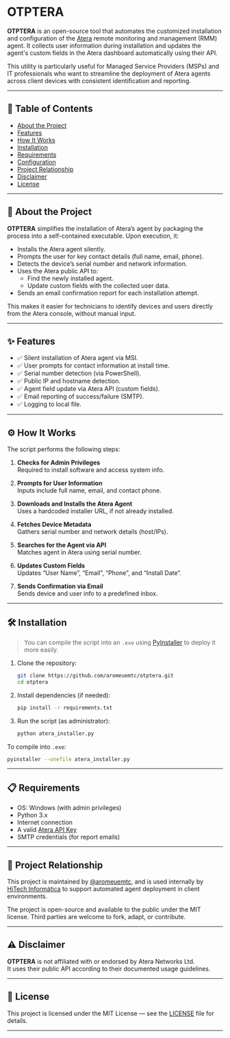 # OTPTERA

**OTPTERA** is an open-source tool that automates the customized installation and configuration of the [Atera](https://www.atera.com/) remote monitoring and management (RMM) agent. It collects user information during installation and updates the agent's custom fields in the Atera dashboard automatically using their API.

This utility is particularly useful for Managed Service Providers (MSPs) and IT professionals who want to streamline the deployment of Atera agents across client devices with consistent identification and reporting.

---

## 🔗 Table of Contents

- [About the Project](#about-the-project)
- [Features](#features)
- [How It Works](#how-it-works)
- [Installation](#installation)
- [Requirements](#requirements)
- [Configuration](#configuration)
- [Project Relationship](#project-relationship)
- [Disclaimer](#disclaimer)
- [License](#license)

---

## 📌 About the Project

**OTPTERA** simplifies the installation of Atera’s agent by packaging the process into a self-contained executable. Upon execution, it:

- Installs the Atera agent silently.
- Prompts the user for key contact details (full name, email, phone).
- Detects the device’s serial number and network information.
- Uses the Atera public API to:
  - Find the newly installed agent.
  - Update custom fields with the collected user data.
- Sends an email confirmation report for each installation attempt.

This makes it easier for technicians to identify devices and users directly from the Atera console, without manual input.

---

## ✨ Features

- ✅ Silent installation of Atera agent via MSI.
- ✅ User prompts for contact information at install time.
- ✅ Serial number detection (via PowerShell).
- ✅ Public IP and hostname detection.
- ✅ Agent field update via Atera API (custom fields).
- ✅ Email reporting of success/failure (SMTP).
- ✅ Logging to local file.

---

## ⚙️ How It Works

The script performs the following steps:

1. **Checks for Admin Privileges**  
   Required to install software and access system info.

2. **Prompts for User Information**  
   Inputs include full name, email, and contact phone.

3. **Downloads and Installs the Atera Agent**  
   Uses a hardcoded installer URL, if not already installed.

4. **Fetches Device Metadata**  
   Gathers serial number and network details (host/IPs).

5. **Searches for the Agent via API**  
   Matches agent in Atera using serial number.

6. **Updates Custom Fields**  
   Updates “User Name”, “Email”, “Phone”, and “Install Date”.

7. **Sends Confirmation via Email**  
   Sends device and user info to a predefined inbox.

---

## 🛠 Installation

> You can compile the script into an `.exe` using [PyInstaller](https://pyinstaller.org/) to deploy it more easily.

1. Clone the repository:
   ```bash
   git clone https://github.com/aromeuemtc/otptera.git
   cd otptera
   ```

2. Install dependencies (if needed):
   ```bash
   pip install -r requirements.txt
   ```

3. Run the script (as administrator):
   ```bash
   python atera_installer.py
   ```

To compile into `.exe`:
```bash
pyinstaller --onefile atera_installer.py
```

---

## 📋 Requirements

- OS: Windows (with admin privileges)
- Python 3.x
- Internet connection
- A valid [Atera API Key](https://support.atera.com/hc/en-us/articles/360012537919)
- SMTP credentials (for report emails)

---

## 🔗 Project Relationship

This project is maintained by [@aromeuemtc](https://github.com/aromeuemtc), and is used internally by [HiTech Informática](https://www.hitech-informatica.es/) to support automated agent deployment in client environments.

The project is open-source and available to the public under the MIT license. Third parties are welcome to fork, adapt, or contribute.

---

## ⚠️ Disclaimer

**OTPTERA** is not affiliated with or endorsed by Atera Networks Ltd.  
It uses their public API according to their documented usage guidelines.

---

## 📄 License

This project is licensed under the MIT License — see the [LICENSE](LICENSE) file for details.

---
